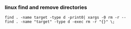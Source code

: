 ### linux find and remove directories







```
find . -name target -type d -print0| xargs -0 rm -r --
find . -name "target" -type d -exec rm -r "{}" \;

```
